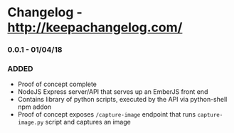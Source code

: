 # Changelog - http://keepachangelog.com/

### 0.0.1 - 01/04/18

### ADDED
  - Proof of concept complete
  - NodeJS Express server/API that serves up an EmberJS front end
  - Contains library of python scripts, executed by the API via python-shell npm addon
  - Proof of concept exposes `/capture-image` endpoint that runs `capture-image.py` script and captures an image
